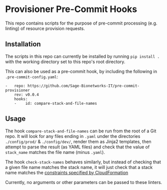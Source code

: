 # Provisioner Pre-Commit Hooks
This repo contains scripts for the purpose of pre-commit processing
(e.g. linting) of resource provision requests.

## Installation 

The scripts in this repo can currently be installed by running
`pip install .` with the working directory set to this repo's root
directory.

This can also be used as a pre-commit hook, by including the following
in `.pre-commit-config.yaml`: 
```
-   repo: https://github.com/Sage-Bionetworks-IT/pre-commit-provisioner
    rev: v0.0.4
    hooks:
    -    id: compare-stack-and-file-names
```

## Usage

The hook `compare-stack-and-file-names` can be run from the root of
a Git repo. It will look for any files ending in `.yaml` under the
directories `./config/prod/` & `./config/dev/`, render them as Jinja2
templates, then attempt to parse the result (as YAML files) and check
that the value of `stack_name` matches the file name (minus `.yaml`).

The hook `check-stack-names` behaves similarly, but instead of checking
that a given file name matches the stack name, it will just check that
a stack name matches the [constraints specified by
CloudFormation](https://docs.aws.amazon.com/AWSCloudFormation/latest/UserGuide/cfn-using-console-create-stack-parameters.html)

Currently, no arguments or other parameters can be passed to these linters.
